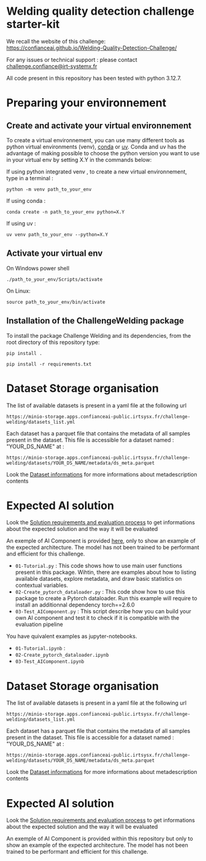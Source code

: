 # Welding quality detection challenge starter-kit

We recall the website of this challenge: https://confianceai.github.io/Welding-Quality-Detection-Challenge/

For any issues or technical support : please contact challenge.confiance@irt-systemx.fr

All code present in this repository has been tested with python 3.12.7.

# Preparing your environnement

## Create and activate your virtual environnement
To create a virtual environnement, you can use many different tools as python virtual environments (venv), [conda](https://docs.conda.io/projects/conda/en/latest/user-guide/install/index.html) or [uv](https://github.com/astral-sh/uv). Conda and uv has the advantage of making possible to choose the python version  you want to use in your virtual env by setting X.Y in the commands below:

If using python integrated venv , to create a new virtual environnement, type in a terminal : 

 ```commandline
 python -m venv path_to_your_env
 ``` 

If using conda : 

```commandline
conda create -n path_to_your_env python=X.Y 
```

If using uv :

```commandline
uv venv path_to_your_env --python=X.Y
```

## Activate your virtual env

On Windows power shell 
```commandline
./path_to_your_env/Scripts/activate
```

On Linux: 
```commandline
source path_to_your_env/bin/activate
```

## Installation of the ChallengeWelding package
To install the package Challenge Welding and its dependencies, from the root directory of this repository type:  
```commandline 
pip install .
```

```commandline 
pip install -r requirements.txt
```

# Dataset Storage organisation

The list of available datasets is present in a yaml file at the following url

```https://minio-storage.apps.confianceai-public.irtsysx.fr/challenge-welding/datasets_list.yml```

Each dataset has a parquet file that contains the metadata of all samples present in the dataset.
This file is accessible for a dataset named : "YOUR_DS_NAME" at :  

```https://minio-storage.apps.confianceai-public.irtsysx.fr/challenge-welding/datasets/YOUR_DS_NAME/metadata/ds_meta.parquet```

Look the [Dataset informations](docs/Dataset_description.md) for more informations about metadescription contents

# Expected AI solution

Look the [Solution requirements and evaluation process](docs/Requirements_and_Evaluation_process.md) to get informations about the expected solution and the way it will be evaluated

An exemple of AI Component is provided [here](https://github.com/confianceai/Challenge-Welding-Reference-Solution-1/tree/main), only to show an example of the expected architecture. The model has not been trained to be performant and efficient for this challenge.


- ```01-Tutorial.py``` : This code shows how to use main user functions present in this package. Wihtin, there are examples about how to listing available datasets, explore metadata, and draw basic statistics on contextual variables.
- ```02-Create_pytorch_dataloader.py``` : This code show how to use this package to create a Pytorch dataloader. Run this
example will require to install an additionnal dependency torch==2.6.0
- ```03-Test_AIComponent.py``` : This script describe how you can build your own AI component and test it to check if it is compatible with the evaluation pipeline

You have quivalent examples as jupyter-notebooks.
- ```01-Tutorial.ipynb``` : 
- ```02-Create_pytorch_dataloader.ipynb```
- ```03-Test_AIComponent.ipynb```

# Dataset Storage organisation

The list of available datasets is present in a yaml file at the following url

```https://minio-storage.apps.confianceai-public.irtsysx.fr/challenge-welding/datasets_list.yml```

Each dataset has a parquet file that contains the metadata of all samples present in the dataset.
This file is accessible for a dataset named : "YOUR_DS_NAME" at :  

```https://minio-storage.apps.confianceai-public.irtsysx.fr/challenge-welding/datasets/YOUR_DS_NAME/metadata/ds_meta.parquet```

Look the [Dataset informations](docs/Dataset_description.md) for more informations about metadescription contents

# Expected AI solution

Look the [Solution requirements and evaluation process](docs/Requirements_and_Evaluation_process.md) to get informations about the expected solution and the way it will be evaluated

An exemple of AI Component is provided within this repository but only to show an example of the expected architecture. The model has not been trained to be performant and efficient for this challenge.






